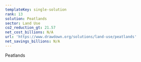 ```yaml
---
templateKey: single-solution
rank: 13
solution: Peatlands
sector: Land Use
co2_reduction_gt: 21.57
net_cost_billions: N/A
url: 'https://www.drawdown.org/solutions/land-use/peatlands'
net_savings_billions: N/A
---
```


Peatlands
